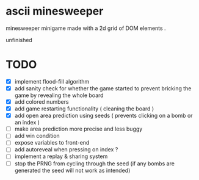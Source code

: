 # ascii minesweeper
minesweeper minigame made with a 2d grid of DOM elements .

unfinished
# TODO
- [x] implement flood-fill algorithm
- [x] add sanity check for whether the game started to prevent bricking the game by revealing the whole board
- [x] add colored numbers
- [x] add game restarting functionality ( cleaning the board )
- [x] add open area prediction using seeds ( prevents clicking on a bomb or an index )
- [ ] make area prediction more precise and less buggy
- [ ] add win condition
- [ ] expose variables to front-end
- [ ] add autoreveal when pressing on index ?
- [ ] implement a replay & sharing system
- [ ] stop the PRNG from cycling through the seed (if any bombs are generated the seed will not work as intended)
